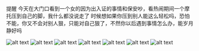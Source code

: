 提醒
今天在大门口看到一个女的因为出入证的事情和保安吵，看热闹期间一个摩托压到自己的脚，我什么都没说走了
时候想如果你压到别人能这么轻松吗，恐怕不能，你又不会对别人狠，只能对自己狠了，不然你以后遇到事情怎么办，能岁月静好吗


![alt text](assets/image-1.jpeg)
![alt text](assets/image-2.jpeg)
![alt text](assets/image-3.jpeg)
![alt text](assets/image-4.png)
![alt text](assets/image-5.png)
![alt text](assets/image-6.jpeg)
![alt text](assets/image-7.jpeg)




